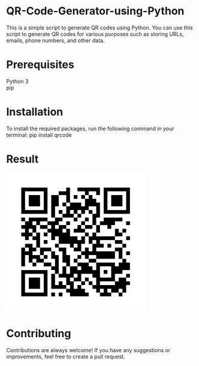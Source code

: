 # QR-Code-Generator-using-Python
This is a simple script to generate QR codes using Python. You can use this script to generate QR codes for various purposes such as storing URLs, emails, phone numbers, and other data.

# Prerequisites

Python 3<br>
pip

# Installation
To install the required packages, run the following command in your terminal:
pip install qrcode

# Result
![result](https://github.com/Sanketarali/QR-Code-Generator-using-Python/blob/main/qr_code/sanket_arali_linkedin.jpg)

# Contributing
Contributions are always welcome! If you have any suggestions or improvements, feel free to create a pull request.



